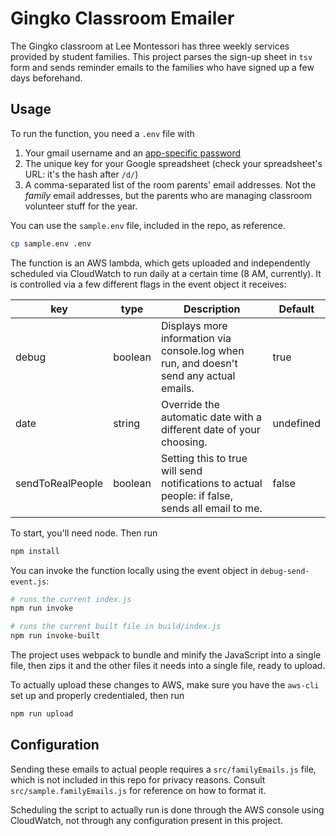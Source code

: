 # Gingko Classroom Emailer

The Gingko classroom at Lee Montessori has three weekly services provided by student families. This project parses the sign-up sheet in `tsv` form and sends reminder emails to the families who have signed up a few days beforehand.

## Usage

To run the function, you need a `.env` file with

1. Your gmail username and an [app-specific password](https://myaccount.google.com/apppasswords)
2. The unique key for your Google spreadsheet (check your spreadsheet's URL: it's the hash after `/d/`)
3. A comma-separated list of the room parents' email addresses. Not the _family_ email addresses, but the parents who are managing classroom volunteer stuff for the year.

You can use the `sample.env` file, included in the repo, as reference.

```sh
cp sample.env .env
```

The function is an AWS lambda, which gets uploaded and independently scheduled via CloudWatch to run daily at a certain time (8 AM, currently). It is controlled via a few different flags in the event object it receives:

<!-- prettier-ignore-start -->
| key | type | Description | Default
| --- | --- | --- | --- |
| debug | boolean | Displays more information via console.log when run, and doesn't send any actual emails. | true |
| date | string | Override the automatic date with a different date of your choosing. | undefined |
| sendToRealPeople | boolean | Setting this to true will send notifications to actual people: if false, sends all email to me. | false |
<!-- prettier-ignore-end -->

To start, you'll need node. Then run

```sh
npm install
```

You can invoke the function locally using the event object in `debug-send-event.js`:

```sh
# runs the current index.js
npm run invoke

# runs the current built file in build/index.js
npm run invoke-built
```

The project uses webpack to bundle and minify the JavaScript into a single file, then zips it and the other files it needs into a single file, ready to upload.

To actually upload these changes to AWS, make sure you have the `aws-cli` set up and properly credentialed, then run

```sh
npm run upload
```

## Configuration

Sending these emails to actual people requires a `src/familyEmails.js` file, which is not included in this repo for privacy reasons. Consult `src/sample.familyEmails.js` for reference on how to format it.

Scheduling the script to actually run is done through the AWS console using CloudWatch, not through any configuration present in this project.
